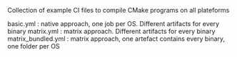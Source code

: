 Collection of example CI files to compile CMake programs on all plateforms

basic.yml : native approach, one job per OS. Different artifacts for every binary
matrix.yml : matrix approach. Different artifacts for every binary
matrix_bundled.yml : matrix approach, one artefact contains every binary, one folder per OS
